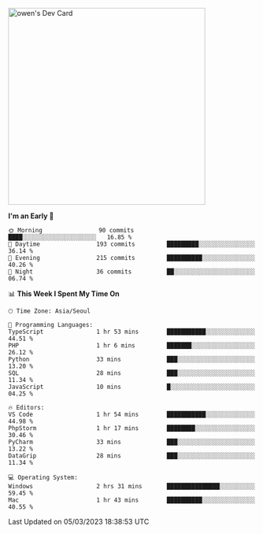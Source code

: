 <a href="https://app.daily.dev/owen_9066"><img src="https://api.daily.dev/devcards/51e5c69f10114f2abe0ae390c27b0828.png?r=hyb" width="400" alt="owen's Dev Card"/></a>

 
 <!--START_SECTION:waka-->
**I'm an Early 🐤** 

```text
🌞 Morning                90 commits          ████░░░░░░░░░░░░░░░░░░░░░   16.85 % 
🌆 Daytime                193 commits         █████████░░░░░░░░░░░░░░░░   36.14 % 
🌃 Evening                215 commits         ██████████░░░░░░░░░░░░░░░   40.26 % 
🌙 Night                  36 commits          ██░░░░░░░░░░░░░░░░░░░░░░░   06.74 % 
```


📊 **This Week I Spent My Time On** 

```text
🕑︎ Time Zone: Asia/Seoul

💬 Programming Languages: 
TypeScript               1 hr 53 mins        ███████████░░░░░░░░░░░░░░   44.51 % 
PHP                      1 hr 6 mins         ███████░░░░░░░░░░░░░░░░░░   26.12 % 
Python                   33 mins             ███░░░░░░░░░░░░░░░░░░░░░░   13.20 % 
SQL                      28 mins             ███░░░░░░░░░░░░░░░░░░░░░░   11.34 % 
JavaScript               10 mins             █░░░░░░░░░░░░░░░░░░░░░░░░   04.25 % 

🔥 Editors: 
VS Code                  1 hr 54 mins        ███████████░░░░░░░░░░░░░░   44.98 % 
PhpStorm                 1 hr 17 mins        ████████░░░░░░░░░░░░░░░░░   30.46 % 
PyCharm                  33 mins             ███░░░░░░░░░░░░░░░░░░░░░░   13.22 % 
DataGrip                 28 mins             ███░░░░░░░░░░░░░░░░░░░░░░   11.34 % 

💻 Operating System: 
Windows                  2 hrs 31 mins       ███████████████░░░░░░░░░░   59.45 % 
Mac                      1 hr 43 mins        ██████████░░░░░░░░░░░░░░░   40.55 % 
```


 Last Updated on 05/03/2023 18:38:53 UTC
<!--END_SECTION:waka-->
